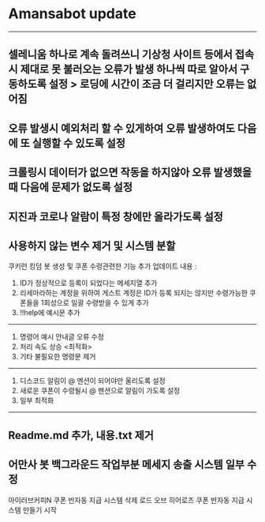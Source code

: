 # Amansabot update
-----
셀레니움 하나로 계속 돌려쓰니 기상청 사이트 등에서 접속시 제대로 못 불러오는 오류가 발생
하나씩 따로 알아서 구동하도록 설정 > 로딩에 시간이 조금 더 걸리지만 오류는 없어짐
-----
오류 발생시 예외처리 할 수 있게하여 오류 발생하여도 다음에 또 실행할 수 있도록 설정
-----
크롤링시 데이터가 없으면 작동을 하지않아 오류 발생했을때 다음에 문제가 없도록 설정
-----
지진과 코로나 알람이 특정 창에만 올라가도록 설정
-----
사용하지 않는 변수 제거 및 시스템 분할
-----
쿠키런 킹덤 봇 생성 및 쿠폰 수령관련한 기능 추가
업데이트 내용 :
1. ID가 정상적으로 등록이 되었다는 메세지열 추가
2. 리세마라하는 계정을 위하여 게스트 계정은 ID가 등록 되지는 않지만 수령가능한 쿠폰들을 1회성으로 일괄 수령받을 수 있게 추가
3. !!help에 예시문 추가
-----
1. 명령어 예시 안내글 오류 수정
2. 처리 속도 상승 <최적화>
3. 기타 불필요한 명령문 제거
-----
1. 디스코드 알림이 @ 멘션이 되어야만 울리도록 설정
2. 새로운 쿠폰이 수령될시 @ 멘션으로 알림이 가도록 설정
3. 일부 최적화
-----
Readme.md 추가, 내용.txt 제거
-----
어만사 봇 백그라운드 작업부분 메세지 송출 시스템 일부 수정
-----
아이러브커피N 쿠폰 반자동 지급 시스템 삭제
로드 오브 히어로즈 쿠폰 반자동 지급 시스템 만들기 시작